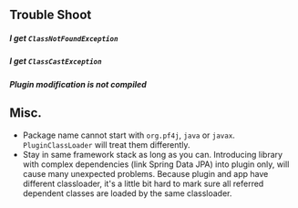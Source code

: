 ## Trouble Shoot

##### I get `ClassNotFoundException`

##### I get `ClassCastException`

##### Plugin modification is not compiled

## Misc.
* Package name cannot start with `org.pf4j`, `java` or `javax`. 
`PluginClassLoader` will treat them differently. 
* Stay in same framework stack as long as you can. Introducing library with complex 
dependencies (link Spring Data JPA) into plugin only, will cause many unexpected
problems. Because plugin and app have different classloader, it's a little
bit hard to mark sure all referred dependent classes are loaded by the same
classloader.